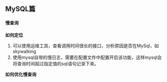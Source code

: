 ## MySQL篇

#### 慢查询

**如何定位**

1. 可以使用运维工具，查看调用时间很长的接口，分析原因是否在MySql，如skywalking
2. 使用mysql自带的慢日志，需要在配置文件中配置开启该功能，这样mysql会将查询时间超过指定值的sql语句记录下来。

**如何优化慢查询**

